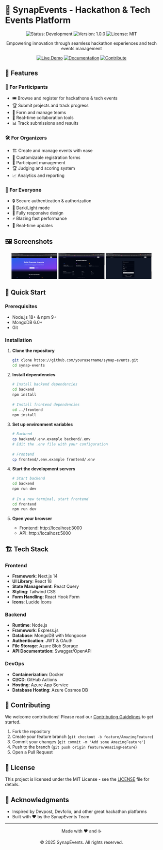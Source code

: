 # 🚀 SynapEvents - Hackathon & Tech Events Platform

<div align="center">
  <p align="center">
    <img src="https://img.shields.io/badge/Status-Development-yellow" alt="Status: Development">
    <img src="https://img.shields.io/badge/Version-1.0.0-blue" alt="Version: 1.0.0">
    <img src="https://img.shields.io/badge/License-MIT-green" alt="License: MIT">
  </p>
  <p>Empowering innovation through seamless hackathon experiences and tech events management</p>
  
  [![Live Demo](https://img.shields.io/badge/View-Demo-2ea44f?style=for-the-badge)](https://your-demo-link.com)
  [![Documentation](https://img.shields.io/badge/View-Docs-blue?style=for-the-badge)](https://your-docs-link.com)
  [![Contribute](https://img.shields.io/badge/Contribute-2ecc71?style=for-the-badge&logo=github)](CONTRIBUTING.md)
</div>

## 🌟 Features

### 🎯 For Participants
- 🎟️ Browse and register for hackathons & tech events
- 🏆 Submit projects and track progress
- 👥 Form and manage teams
- 💬 Real-time collaboration tools
- 📊 Track submissions and results

### 🛠️ For Organizers
- 🏗️ Create and manage events with ease
- 📝 Customizable registration forms
- 👥 Participant management
- 🏆 Judging and scoring system
- 📈 Analytics and reporting

### 🌈 For Everyone
- 🔒 Secure authentication & authorization
- 🌙 Dark/Light mode
- 📱 Fully responsive design
- ⚡ Blazing fast performance
- 🔄 Real-time updates

## 🖼️ Screenshots

<div align="center">
  <img src="./snpas/page-1.png" alt="Dashboard Preview" width="30%">
  <img src="./snpas/page-2.png" alt="Event Creation" width="30%">
  <img src="./snpas/page-3.png" alt="Team Management" width="30%">
</div>

## 🚀 Quick Start

### Prerequisites
- Node.js 18+ & npm 9+
- MongoDB 6.0+
- Git

### Installation

1. **Clone the repository**
   ```bash
   git clone https://github.com/yourusername/synap-events.git
   cd synap-events
   ```

2. **Install dependencies**
   ```bash
   # Install backend dependencies
   cd backend
   npm install
   
   # Install frontend dependencies
   cd ../frontend
   npm install
   ```

3. **Set up environment variables**
   ```bash
   # Backend
   cp backend/.env.example backend/.env
   # Edit the .env file with your configuration
   
   # Frontend
   cp frontend/.env.example frontend/.env
   ```

4. **Start the development servers**
   ```bash
   # Start backend
   cd backend
   npm run dev
   
   # In a new terminal, start frontend
   cd frontend
   npm run dev
   ```

5. **Open your browser**
   - Frontend: http://localhost:3000
   - API: http://localhost:5000

## 🏗️ Tech Stack

### Frontend
- **Framework**: Next.js 14
- **UI Library**: React 18
- **State Management**: React Query
- **Styling**: Tailwind CSS
- **Form Handling**: React Hook Form
- **Icons**: Lucide Icons

### Backend
- **Runtime**: Node.js
- **Framework**: Express.js
- **Database**: MongoDB with Mongoose
- **Authentication**: JWT & OAuth
- **File Storage**: Azure Blob Storage
- **API Documentation**: Swagger/OpenAPI

### DevOps
- **Containerization**: Docker
- **CI/CD**: GitHub Actions
- **Hosting**: Azure App Service
- **Database Hosting**: Azure Cosmos DB

## 🤝 Contributing

We welcome contributions! Please read our [Contributing Guidelines](CONTRIBUTING.md) to get started.

1. Fork the repository
2. Create your feature branch (`git checkout -b feature/AmazingFeature`)
3. Commit your changes (`git commit -m 'Add some AmazingFeature'`)
4. Push to the branch (`git push origin feature/AmazingFeature`)
5. Open a Pull Request

## 📄 License

This project is licensed under the MIT License - see the [LICENSE](LICENSE) file for details.

## 👏 Acknowledgments

- Inspired by Devpost, Devfolio, and other great hackathon platforms
- Built with ❤️ by the SynapEvents Team

---

<div align="center">
  <p>Made with ❤️ and ☕</p>
  <p>© 2025 SynapEvents. All rights reserved.</p>
</div>
